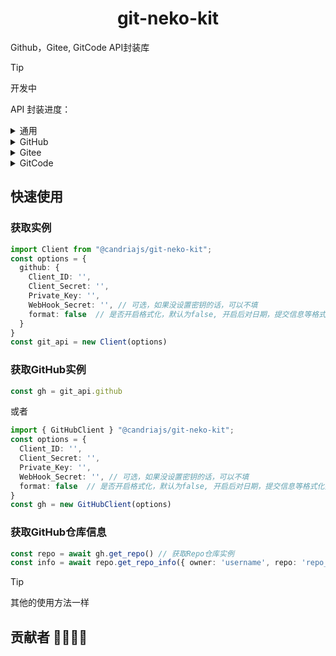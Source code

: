 # <h1 align="center">git-neko-kit</h1>
Github，Gitee, GitCode API封装库

> [!Tip]
> 开发中

API 封装进度：

<details>
<summary>通用</summary>
 以下每个类都具有

| 功能           | 状态      |
|----------------|-----------|
| 设置Toke(仅支持Github apps的用户acess_token)   | ✅ 已完成 |
| 设置系统代理   | ✅ 已完成 |
| 设置通用代理   | ✅ 已完成 |
| 设置反向代理   | ✅ 已完成 |
</details>

<details>
<summary>GitHub</summary>

  <details>
    <summary>授权</summary>
以下的Github Apps的功能

| 功能           | 状态      |
|----------------|-----------|
| 创建应用安装  | ✅ 已完成 |
| 创建应用管理   | ✅ 已完成|
| 创建授权   | ✅ 已完成 |
| 通过授权获取用户token   | ✅ 已完成 |
| 刷新用户token   | ✅ 已完成 |
| 检查用户token状态   | ✅ 已完成 |
  </details>

  <details>
    <summary>用户</summary>

| 功能           | 状态      |
|----------------|-----------|
| 获取用户信息 | ✅ 已完成 |
| 获取用户贡献数据   | ✅ 已完成 |

  </details>

  <details>
    <summary>仓库</summary>

| 功能           | 状态      |
|----------------|-----------|
| 获取组织仓库列表  | ✅ 已完成 |
| 获取用户仓库列表  | ✅ 已完成 |
| 获取仓库信息   | ✅ 已完成 |
| 创建组织仓库   | ✅ 已完成 |
| 更新仓库信息   | ✅ 已完成 |
| 删除仓库   | ✅ 已完成 |
| 获取仓库语言   | ✅ 已完成 |

  </details>

  <details>
    <summary>Release</summary>

| 功能           | 状态      |
|----------------|-----------|
| 获取Release信息 | ✅ 已完成 |
| 创建Release   | ✅ 已完成 |
| 更新Release   | ✅ 已完成 |
| 删除Release   | ✅ 已完成 |

  </details>

  <details>
    <summary>Issue</summary>

| 功能           | 状态      |
|----------------|-----------|
| 获取Issue信息 | ✅ 已完成 |
| 创建Issue   | ✅ 已完成 |
| 更新Issue   | ✅ 已完成 |
| 锁定Issue   | ✅ 已完成 |
| 解锁Issue   | ✅ 已完成 |
| 更新Issue评论 | ✅ 已完成 |

  </details>

</details>

<details>
<summary>Gitee</summary>

暂无
</details>

<details>
<summary>GitCode</summary>
暂无
</details>


## 快速使用

### 获取实例
```ts
import Client from "@candriajs/git-neko-kit";
const options = {
  github: {
    Client_ID: '',
    Client_Secret: '',
    Private_Key: '',
    WebHook_Secret: '', // 可选，如果没设置密钥的话，可以不填
    format: false  // 是否开启格式化，默认为false, 开启后对日期，提交信息等格式化拆分
  }
}
const git_api = new Client(options)
```

### 获取GitHub实例
```ts
const gh = git_api.github
```
或者
```ts
import { GitHubClient } "@candriajs/git-neko-kit";
const options = {
  Client_ID: '',
  Client_Secret: '',
  Private_Key: '',
  WebHook_Secret: '', // 可选，如果没设置密钥的话，可以不填
  format: false  // 是否开启格式化，默认为false, 开启后对日期，提交信息等格式化拆分
}
const gh = new GitHubClient(options)
```

### 获取GitHub仓库信息
```ts
const repo = await gh.get_repo() // 获取Repo仓库实例
const info = await repo.get_repo_info({ owner: 'username', repo: 'repo_name' }) // 获取仓库信息
```

> [!Tip]
> 其他的使用方法一样




## 贡献者 👨‍💻👩‍💻

<!-- ALL-CONTRIBUTORS-LIST:START - Do not remove or modify this section -->
<!-- prettier-ignore-start -->
<!-- markdownlint-disable -->

<!-- markdownlint-restore -->
<!-- prettier-ignore-end -->

<!-- ALL-CONTRIBUTORS-LIST:END -->
